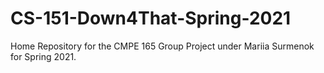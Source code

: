 # CS-151-Down4That-Spring-2021
Home Repository for the CMPE 165 Group Project under Mariia Surmenok for Spring 2021.
